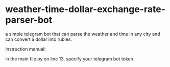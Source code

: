 # weather-time-dollar-exchange-rate-parser-bot

a simple telegram bot that can parse the weather and time in any city and can convert a dollar into rubles.

Instruction manual:

in the main file.py on line 13, specify your telegram bot token.
